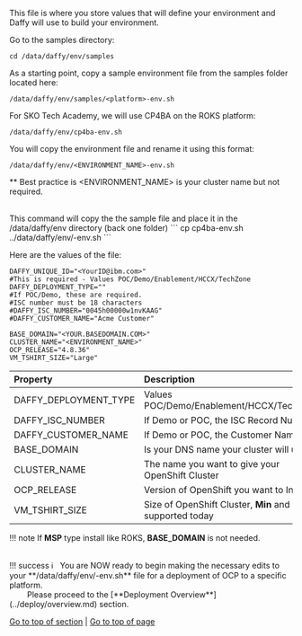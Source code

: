 <a name="Step3"></a>

This file is where you store values that will define your environment and Daffy will use to build your environment.

Go to the samples directory:
```    
cd /data/daffy/env/samples
```

As a starting point, copy a sample environment file from the samples folder located here:  
```
/data/daffy/env/samples/<platform>-env.sh
```

For SKO Tech Academy, we will use CP4BA on the ROKS platform:
```
/data/daffy/env/cp4ba-env.sh
```

You will copy the environment file and rename it using this format:
```
/data/daffy/env/<ENVIRONMENT_NAME>-env.sh
```

** Best practice is <ENVIRONMENT_NAME> is your cluster name but not required.

<br>
This command will copy the the sample file and place it in the /data/daffy/env directory (back one folder)
```
cp cp4ba-env.sh ../data/daffy/env/<ENVIRONMENT_NAME>-env.sh
```

Here are the values of the file:
```
DAFFY_UNIQUE_ID="<YourID@ibm.com>"
#This is required - Values POC/Demo/Enablement/HCCX/TechZone
DAFFY_DEPLOYMENT_TYPE=""
#If POC/Demo, these are required.
#ISC number must be 18 characters
#DAFFY_ISC_NUMBER="0045h00000w1nvKAAG"
#DAFFY_CUSTOMER_NAME="Acme Customer"

BASE_DOMAIN="<YOUR.BASEDOMAIN.COM>"
CLUSTER_NAME="<ENVIRONMENT_NAME>"
OCP_RELEASE="4.8.36"
VM_TSHIRT_SIZE="Large"
```

| Property              | Description                                                      |
| :-------------------- | :--------------------------------------------------------------- |
| DAFFY_DEPLOYMENT_TYPE | Values POC/Demo/Enablement/HCCX/TechZone                         |
| DAFFY_ISC_NUMBER      | If Demo or POC, the ISC Record Number                            |
| DAFFY_CUSTOMER_NAME   | If Demo or POC, the Customer Name                                |
| BASE_DOMAIN           | Is your DNS name your cluster will use                           |
| CLUSTER_NAME          | The name you want to give your OpenShift Cluster                 |
| OCP_RELEASE           | Version of OpenShift you want to Install                         |
| VM_TSHIRT_SIZE        | Size of OpenShift Cluster, **Min** and **Large** supported today |

!!! note
    If **MSP** type install like ROKS, **BASE_DOMAIN** is not needed.


<br>
!!! success
   ℹ️ &nbsp; You are NOW ready to begin making the necessary edits to your **/data/daffy/env/<environment>-env.sh** file for a deployment of OCP to a specific platform.<br>
   &nbsp; &nbsp; &nbsp; &nbsp;
   Please proceed to the [**Deployment Overview**](../deploy/overview.md) section.

<br>

[Go to top of section](#Step3) | [Go to top of page](#DaffyCoreSteps)
